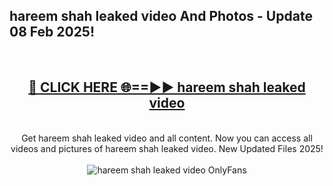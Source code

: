 <h2>hareem shah leaked video And Photos - Update 08 Feb 2025!</h2>
<br>
<div align="center">
<h2><a href="https://cutt.ly/te57wshS" rel="nofollow">🔴 CLICK HERE 🌐==►► hareem shah leaked video</a></h2>
<br>
Get hareem shah leaked video and all content. Now you can access all videos and pictures of hareem shah leaked video. New Updated Files 2025!
<br>
<br>
<a href="https://cutt.ly/te57wshS" rel="nofollow" data-target="animated-image.originalLink"><img src="https://i.ibb.co.com/WyWwxjT/player-gif2.gif" alt="hareem shah leaked video OnlyFans" style="max-width: 100%; display: inline-block;" data-target="animated-image.originalImage"></a>
</div>
<br>